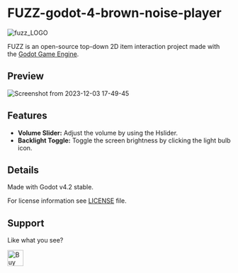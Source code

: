 # FUZZ-godot-4-brown-noise-player


![fuzz_LOGO](https://github.com/HeyNinety/FUZZ-godot-4-brown-noise-player/assets/68526679/3075f1e0-e6da-4691-a505-9ffd0aa0d492)


FUZZ is an open-source top-down 2D item interaction project made with the [Godot Game Engine](https://godotengine.org).


## Preview
![Screenshot from 2023-12-03 17-49-45](https://github.com/HeyNinety/FUZZ-godot-4-brown-noise-player/assets/68526679/63b334c0-2193-48a6-ab96-47429a2450a2)


## Features
- **Volume Slider:** Adjust the volume by using the Hslider.
- **Backlight Toggle:** Toggle the screen brightness by clicking the light bulb icon.



## Details
Made with Godot v4.2 stable.

For license information see [LICENSE](LICENSE) file.



## Support
Like what you see?

<a href='https://ko-fi.com/W7W0CJP7P' target='_blank'><img height='36' style='border:0px;height:36px;' src='https://storage.ko-fi.com/cdn/kofi5.png?v=3' border='0' alt='Buy Me a Coffee at ko-fi.com' /></a>
